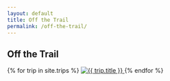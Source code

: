 ```yaml
---
layout: default
title: Off the Trail
permalink: /off-the-trail/
---
```


<h2>Off the Trail</h2>

<div class="trip-gallery">
  {% for trip in site.trips %}
    <a href="{{ trip.url }}">
      <img src="/assets/images/trips/{{ trip.cover_image | default: 'trips__placeholder.jpg' }}" alt="{{ trip.title }}">
    </a>
  {% endfor %}
</div>

